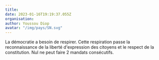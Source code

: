 ```yaml
---
title: 
date: 2023-01-16T19:19:37.055Z
organisation: 
author: Youssou Diop
avatar: "/img/pays/SN.svg"
---
```


La démocratie a besoin de respirer. Cette respiration passe la reconnaissance de la liberté d'expression des citoyens et le respect de la constitution. Nul ne peut faire 2 mandats consécutifs.